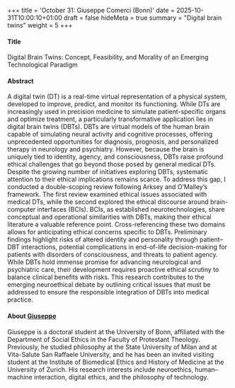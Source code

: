 +++
title = 'October 31: Giuseppe Comerci (Bonn)'
date = 2025-10-31T10:00:10+01:00
draft = false
hideMeta = true
summary = "Digital brain twins"
weight = 5
+++
 

#### Title
Digital Brain Twins: Concept, Feasibility, and Morality of an Emerging Technological Paradigm



#### Abstract
A digital twin (DT) is a real-time virtual representation of a physical system, developed to improve, predict, and monitor its functioning. While DTs are increasingly used in precision medicine to simulate patient-specific organs and optimize treatment, a particularly transformative application lies in digital brain twins (DBTs). DBTs are virtual models of the human brain capable of simulating neural activity and cognitive processes, offering unprecedented opportunities for diagnosis, prognosis, and personalized therapy in neurology and psychiatry. However, because the brain is uniquely tied to identity, agency, and consciousness, DBTs raise profound ethical challenges that go beyond those posed by general medical DTs. Despite the growing number of initiatives exploring DBTs, systematic attention to their ethical implications remains scarce. To address this gap, I conducted a double-scoping review following Arksey and O’Malley’s framework. The first review examined ethical issues associated with medical DTs, while the second explored the ethical discourse around brain-computer interfaces (BCIs). BCIs, as established neurotechnologies, share conceptual and operational similarities with DBTs, making their ethical literature a valuable reference point. Cross-referencing these two domains allows for anticipating ethical concerns specific to DBTs. Preliminary findings highlight risks of altered identity and personality through patient–DBT interactions, potential complications in end-of-life decision-making for patients with disorders of consciousness, and threats to patient agency. While DBTs hold immense promise for advancing neurological and psychiatric care, their development requires proactive ethical scrutiny to balance clinical benefits with risks. This research contributes to the emerging neuroethical debate by outlining critical issues that must be addressed to ensure the responsible integration of DBTs into medical practice. 

 

#### About [Giuseppe](https://philpeople.org/profiles/giuseppe-comerci)
Giuseppe is a doctoral student at the University of Bonn, affiliated with the Department of Social Ethics in the Faculty of Protestant Theology. Previously, he studied philosophy at the State University of Milan and at Vita-Salute San Raffaele University, and he has been an invited visiting student at the Institute of Biomedical Ethics and History of Medicine at the University of Zurich. His research interests include neuroethics, human–machine interaction, digital ethics, and the philosophy of technology. 




